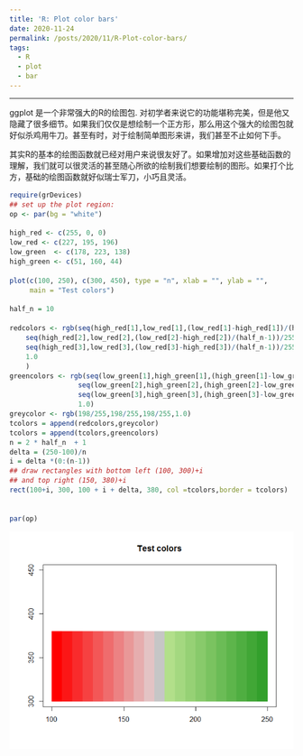 ```yaml
---
title: 'R: Plot color bars'
date: 2020-11-24
permalink: /posts/2020/11/R-Plot-color-bars/
tags:
  - R
  - plot
  - bar
---
```



------

ggplot 是一个非常强大的R的绘图包. 对初学者来说它的功能堪称完美，但是他又隐藏了很多细节。如果我们仅仅是想绘制一个正方形，那么用这个强大的绘图包就好似杀鸡用牛刀。甚至有时，对于绘制简单图形来讲，我们甚至不止如何下手。

其实R的基本的绘图函数就已经对用户来说很友好了。如果增加对这些基础函数的理解，我们就可以很灵活的甚至随心所欲的绘制我们想要绘制的图形。如果打个比方，基础的绘图函数就好似瑞士军刀，小巧且灵活。

```R
require(grDevices)
## set up the plot region:
op <- par(bg = "white")

high_red <- c(255, 0, 0)
low_red <- c(227, 195, 196)
low_green  <- c(178, 223, 138)
high_green <- c(51, 160, 44)

plot(c(100, 250), c(300, 450), type = "n", xlab = "", ylab = "",
     main = "Test colors")

half_n = 10

redcolors <- rgb(seq(high_red[1],low_red[1],(low_red[1]-high_red[1])/(half_n-1))/255,
    seq(high_red[2],low_red[2],(low_red[2]-high_red[2])/(half_n-1))/255,
    seq(high_red[3],low_red[3],(low_red[3]-high_red[3])/(half_n-1))/255,
    1.0
    )
greencolors <- rgb(seq(low_green[1],high_green[1],(high_green[1]-low_green[1])/(half_n-1))/255,
                 seq(low_green[2],high_green[2],(high_green[2]-low_green[2])/(half_n-1))/255,
                 seq(low_green[3],high_green[3],(high_green[3]-low_green[3])/(half_n-1))/255,
                 1.0)
greycolor <- rgb(198/255,198/255,198/255,1.0)
tcolors = append(redcolors,greycolor)
tcolors = append(tcolors,greencolors)
n = 2 * half_n  + 1
delta = (250-100)/n
i = delta *(0:(n-1))
## draw rectangles with bottom left (100, 300)+i
## and top right (150, 380)+i
rect(100+i, 300, 100 + i + delta, 380, col =tcolors,border = tcolors)


par(op)
```



![image-20201124184047505](/images/blog/2020-11-24/image-20201124184047505.png)